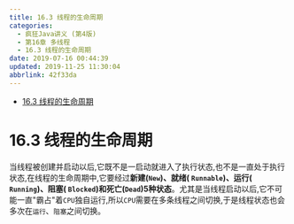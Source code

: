 ```yaml
---
title: 16.3 线程的生命周期
categories: 
  - 疯狂Java讲义 (第4版)
  - 第16章 多线程
  - 16.3 线程的生命周期
date: 2019-07-16 00:44:39
updated: 2019-11-25 11:30:04
abbrlink: 42f33da
---
```

<div id='my_toc'>

- [16.3 线程的生命周期](/JavaReadingNotes/42f33da/#16-3-线程的生命周期)

</div>
<!--more-->
<script>if (navigator.platform.toLowerCase() == 'win32'){document.getElementById('my_toc').style.display = 'none';}</script>

<!--end-->
<!--SSTStart-->
# 16.3 线程的生命周期 #
当线程被创建并启动以后,它既不是一启动就进入了执行状态,也不是一直处于执行状态,在线程的生命周期中,它要经过**新建(`New`)、就绪( `Runnable`)、运行( `Running`)、阻塞( `Blocked`)和死亡(`Dead`)5种状态**。尤其是当线程启动以后,它不可能一直"霸占"着`CPU`独自运行,所以`CPU`需要在多条线程之间切换,于是线程状态也会多次在`运行`、`阻塞`之间切换。
<!--SSTStop-->

